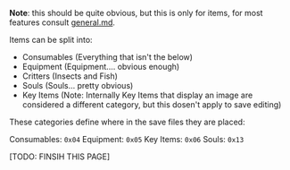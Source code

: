 **Note**: this should be quite obvious, but this is only for items, for most features consult [general.md](https://github.com/n123git/YWSaveEditor/blob/main/docs/general.md).

Items can be split into:
* Consumables (Everything that isn't the below)
* Equipment (Equipment.... obvious enough)
* Critters (Insects and Fish)
* Souls (Souls... pretty obvious)
* Key Items (Note: Internally Key Items that display an image are considered a different category, but this dosen't apply to save editing)

These categories define where in the save files they are placed:

Consumables: `0x04`
Equipment: `0x05`
Key Items: `0x06`
Souls: `0x13`

[TODO: FINSIH THIS PAGE]
